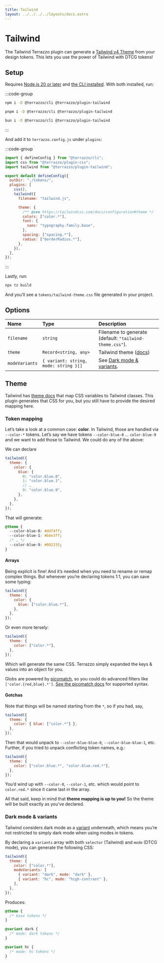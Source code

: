```yaml
---
title: Tailwind
layout: ../../../../layouts/docs.astro
---
```


# Tailwind

The Tailwind Terrazzo plugin can generate a [Tailwind v4 Theme](https://tailwindcss.com/docs/theme#theme) from your design tokens. This lets you use the power of Tailwind with DTCG tokens!

## Setup

Requires [Node.js 20 or later](https://nodejs.org) and [the CLI installed](/docs/cli). With both installed, run:

:::code-group

```sh [npm]
npm i -D @terrazzo/cli @terrazzo/plugin-tailwind
```

```sh [pnpm]
pnpm i -D @terrazzo/cli @terrazzo/plugin-tailwind
```

```sh [bun]
bun i -D @terrazzo/cli @terrazzo/plugin-tailwind
```

:::

And add it to `terrazzo.config.js` under `plugins`:

:::code-group

```js [terrazzo.config.js]
import { defineConfig } from "@terrazzo/cli";
import css from "@terrazzo/plugin-css";
import tailwind from "@terrazzo/plugin-tailwind";

export default defineConfig({
  outDir: "./tokens/",
  plugins: [
    css(),
    tailwind({
      filename: "tailwind.js",

      theme: {
        /** @see https://tailwindcss.com/docs/configuration#theme */
        colors: ["color.*"],
        font: {
          sans: "typography.family.base",
        },
        spacing: ["spacing.*"],
        radius: ["borderRadius.*"],
      },
    }),
  ],
});
```

:::

Lastly, run:

```sh
npx tz build
```

And you’ll see a `tokens/tailwind-theme.css` file generated in your project.

## Options

| Name           | Type                                  | Description                                             |
| :------------- | :------------------------------------ | :------------------------------------------------------ |
| `filename`     | `string`                              | Filename to generate (default: `"tailwind-theme.css"`). |
| `theme`        | `Record<string, any>`                 | Tailwind theme ([docs](#theme))                         |
| `modeVariants` | `{ variant: string, mode: string }[]` | See [Dark mode & variants](#dark-mode-&-variants).      |

## Theme

Tailwind has [theme docs](https://tailwindcss.com/docs/theme) that map CSS variables to Tailwind classes. This plugin generates that CSS for you, but you still have to provide the desired mapping here.

### Token mapping

Let’s take a look at a common case: **color**. In Tailwind, those are handled via `--color-*` tokens. Let’s say we have tokens `--color-blue-0` … `color-blue-9` and we want to add those to Tailwind. We could do any of the above:

We can declare

```js
tailwind({
  theme: {
    color: {
      blue: {
        0: "color.blue.0",
        1: "color.blue.1",
        // …
        9: "color.blue.9",
      },
    },
  },
});
```

That will generate:

```css
@theme {
  --color-blue-0: #ddf4ff;
  --color-blue-1: #b6e3ff;
  /* … */
  --color-blue-9: #002155;
}
```

#### Arrays

Being explicit is fine! And it’s needed when you need to rename or remap complex things. But whenever you’re declaring tokens 1:1, you can save some typing:

```js
tailwind({
  theme: {
    color: {
      blue: ["color.blue.*"],
    },
  },
});
```

Or even more tersely:

```js
tailwind({
  theme: {
    color: ["color.*"],
  },
});
```

Which will generate the same CSS. Terrazzo simply expanded the keys & values into an object for you.

Globs are powered by [picomatch](https://www.npmjs.com/package/picomatch), so you could do advanced filters like `['color.{red,blue}.*']`. [See the picomatch docs](https://www.npmjs.com/package/picomatch) for supported syntax.

#### Gotchas

Note that things will be named starting from the `*`, so if you had, say,

```js
tailwind({
  theme: {
    color: { blue: ["color.*"] },
  },
});
```

Then that would unpack to `--color-blue-blue-0`, `--color-blue-blue-1`, etc. Further, if you tried to unpack conflicting token names, e.g.:

```js
tailwind({
  theme: {
    color: ["color.blue.*", "color.blue.red.*"],
  },
});
```

You’d wind up with `--color-0`, `--color-1`, etc. which would point to `color.red.*` since it came last in the array.

All that said, keep in mind that **theme mapping is up to you!** So the theme will be built exactly as you’ve declared.

### Dark mode & variants

Tailwind considers dark mode as a [variant](https://tailwindcss.com/docs/functions-and-directives#variant-directive) underneath, which means you’re not restricted to simply dark mode when using modes in tokens.

By declaring a `variants` array with both `selector` (Tailwind) and `mode` (DTCG mode), you can generate the following CSS:

```js
tailwind({
  theme: {
    color: ["color.*"],
    modeVariants: [
      { variant: "dark", mode: "dark" },
      { variant: "hc", mode: "high-contrast" },
    ],
  },
});
```

Produces:

```css
@theme {
  /* base tokens */
}

@variant dark {
  /* mode: dark tokens */
}

@variant hc {
  /* mode: hc tokens */
}
```
